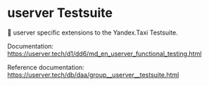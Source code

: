 # userver Testsuite

🐙 userver specific extensions to the Yandex.Taxi Testsuite.

Documentation: https://userver.tech/d1/dd6/md_en_userver_functional_testing.html

Reference documentation: https://userver.tech/db/daa/group__userver__testsuite.html
 
